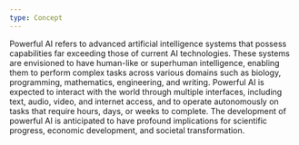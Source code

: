 ```yaml
---
type: Concept
---
```


Powerful AI refers to advanced artificial intelligence systems that possess capabilities far exceeding those of current AI technologies. These systems are envisioned to have human-like or superhuman intelligence, enabling them to perform complex tasks across various domains such as biology, programming, mathematics, engineering, and writing. Powerful AI is expected to interact with the world through multiple interfaces, including text, audio, video, and internet access, and to operate autonomously on tasks that require hours, days, or weeks to complete. The development of powerful AI is anticipated to have profound implications for scientific progress, economic development, and societal transformation.